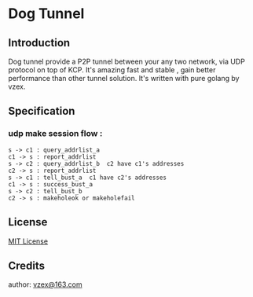 # Dog Tunnel

## Introduction

Dog tunnel provide a P2P tunnel between your any two network, via UDP protocol on top of KCP.
It's amazing fast and stable , gain better performance than other tunnel solution.
It's written with pure golang by vzex.



## Specification


### udp make session flow :

```
s -> c1 : query_addrlist_a
c1 -> s : report_addrlist
s -> c2 : query_addrlist_b  c2 have c1's addresses
c2 -> s : report_addrlist
s -> c1 : tell_bust_a  c1 have c2's addresses
c1 -> s : success_bust_a
s -> c2 : tell_bust_b
c2 -> s : makeholeok or makeholefail
```
## License

[MIT License](LICENSE)

## Credits

author: vzex@163.com
